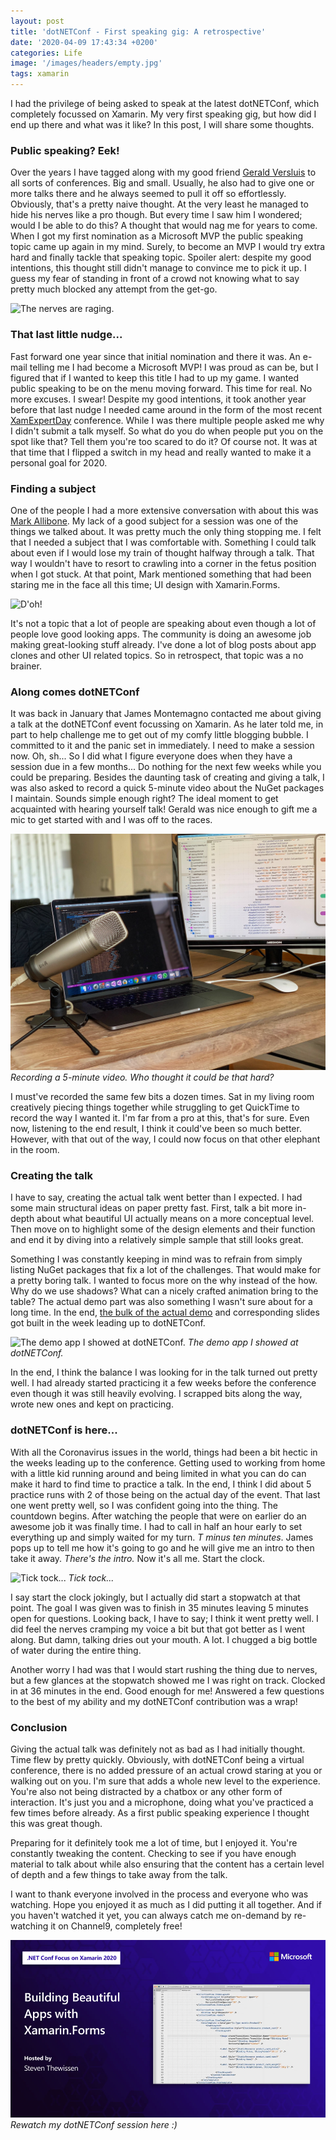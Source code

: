 ```yaml
---
layout: post
title: 'dotNETConf - First speaking gig: A retrospective'
date: '2020-04-09 17:43:34 +0200'
categories: Life
image: '/images/headers/empty.jpg'
tags: xamarin
---
```

I had the privilege of being asked to speak at the latest dotNETConf, which completely focussed on Xamarin. My very first speaking gig, but how did I end up there and what was it like? In this post, I will share some thoughts.

### Public speaking? Eek!
Over the years I have tagged along with my good friend [Gerald Versluis](https://www.verslu.is/) to all sorts of conferences. Big and small. Usually, he also had to give one or more talks there and he always seemed to pull it off so effortlessly. Obviously, that's a pretty naive thought. At the very least he managed to hide his nerves like a pro though. But every time I saw him I wondered; would I be able to do this? A thought that would nag me for years to come.
When I got my first nomination as a Microsoft MVP the public speaking topic came up again in my mind. Surely, to become an MVP I would try extra hard and finally tackle that speaking topic. Spoiler alert: despite my good intentions, this thought still didn't manage to convince me to pick it up. I guess my fear of standing in front of a crowd not knowing what to say pretty much blocked any attempt from the get-go.

![The nerves are raging.](https://media.giphy.com/media/G4Ihli2UThrBS/source.gif)

### That last little nudge...
Fast forward one year since that initial nomination and there it was. An e-mail telling me I had become a Microsoft MVP! I was proud as can be, but I figured that if I wanted to keep this title I had to up my game. I wanted public speaking to be on the menu moving forward. This time for real. No more excuses. I swear!
Despite my good intentions, it took another year before that last nudge I needed came around in the form of the most recent [XamExpertDay](https://expertday.forxamarin.com/) conference. While I was there multiple people asked me why I didn't submit a talk myself. So what do you do when people put you on the spot like that? Tell them you're too scared to do it? Of course not. It was at that time that I flipped a switch in my head and really wanted to make it a personal goal for 2020.

### Finding a subject
One of the people I had a more extensive conversation with about this was [Mark Allibone](https://www.mallibone.com/). My lack of a good subject for a session was one of the things we talked about. It was pretty much the only thing stopping me. I felt that I needed a subject that I was comfortable with. Something I could talk about even if I would lose my train of thought halfway through a talk. That way I wouldn't have to resort to crawling into a corner in the fetus position when I got stuck. At that point, Mark mentioned something that had been staring me in the face all this time; UI design with Xamarin.Forms.

![D'oh!](https://media.giphy.com/media/xT5LMzIK1AdZJ4cYW4/source.gif)

It's not a topic that a lot of people are speaking about even though a lot of people love good looking apps. The community is doing an awesome job making great-looking stuff already. I've done a lot of blog posts about app clones and other UI related topics. So in retrospect, that topic was a no brainer.

### Along comes dotNETConf
It was back in January that James Montemagno contacted me about giving a talk at the dotNETConf event focussing on Xamarin. As he later told me, in part to help challenge me to get out of my comfy little blogging bubble. I committed to it and the panic set in immediately. I need to make a session now. Oh, sh... So I did what I figure everyone does when they have a session due in a few months... Do nothing for the next few weeks while you could be preparing.
Besides the daunting task of creating and giving a talk, I was also asked to record a quick 5-minute video about the NuGet packages I maintain. Sounds simple enough right? The ideal moment to get acquainted with hearing yourself talk! Gerald was nice enough to gift me a mic to get started with and I was off to the races.

![Recording a 5 minute video.](/images/posts/ESgpIkmXsAINMKH.jpeg)
*Recording a 5-minute video. Who thought it could be that hard?*

I must've recorded the same few bits a dozen times. Sat in my living room creatively piecing things together while struggling to get QuickTime to record the way I wanted it. I'm far from a pro at this, that's for sure. Even now, listening to the end result, I think it could've been so much better. However, with that out of the way, I could now focus on that other elephant in the room.

### Creating the talk
I have to say, creating the actual talk went better than I expected. I had some main structural ideas on paper pretty fast. First, talk a bit more in-depth about what beautiful UI actually means on a more conceptual level. Then move on to highlight some of the design elements and their function and end it by diving into a relatively simple sample that still looks great.

Something I was constantly keeping in mind was to refrain from simply listing NuGet packages that fix a lot of the challenges. That would make for a pretty boring talk. I wanted to focus more on the why instead of the how. Why do we use shadows? What can a nicely crafted animation bring to the table? The actual demo part was also something I wasn't sure about for a long time. In the end, [the bulk of the actual demo](https://github.com/sthewissen/FocusOnXamarin) and corresponding slides got built in the week leading up to dotNETConf.

![The demo app I showed at dotNETConf.](https://raw.githubusercontent.com/sthewissen/FocusOnXamarin/master/app.gif)
*The demo app I showed at dotNETConf.*

In the end, I think the balance I was looking for in the talk turned out pretty well. I had already started practicing it a few weeks before the conference even though it was still heavily evolving. I scrapped bits along the way, wrote new ones and kept on practicing.

### dotNETConf is here...
With all the Coronavirus issues in the world, things had been a bit hectic in the weeks leading up to the conference. Getting used to working from home with a little kid running around and being limited in what you can do can make it hard to find time to practice a talk. In the end, I think I did about 5 practice runs with 2 of those being on the actual day of the event. That last one went pretty well, so I was confident going into the thing. The countdown begins.
After watching the people that were on earlier do an awesome job it was finally time. I had to call in half an hour early to set everything up and simply waited for my turn. _T minus ten minutes_. James pops up to tell me how it's going to go and he will give me an intro to then take it away. _There's the intro._ Now it's all me. Start the clock.

![Tick tock...](https://media.giphy.com/media/xUySTEJYS5F1Cayg92/giphy.gif)
*Tick tock...*

I say start the clock jokingly, but I actually did start a stopwatch at that point. The goal I was given was to finish in 35 minutes leaving 5 minutes open for questions. Looking back, I have to say; I think it went pretty well. I did feel the nerves cramping my voice a bit but that got better as I went along. But damn, talking dries out your mouth. A lot. I chugged a big bottle of water during the entire thing.

Another worry I had was that I would start rushing the thing due to nerves, but a few glances at the stopwatch showed me I was right on track. Clocked in at 36 minutes in the end. Good enough for me! Answered a few questions to the best of my ability and my dotNETConf contribution was a wrap!

### Conclusion
Giving the actual talk was definitely not as bad as I had initially thought. Time flew by pretty quickly. Obviously, with dotNETConf being a virtual conference, there is no added pressure of an actual crowd staring at you or walking out on you. I'm sure that adds a whole new level to the experience. You're also not being distracted by a chatbox or any other form of interaction. It's just you and a microphone, doing what you've practiced a few times before already. As a first public speaking experience I thought this was great though.

Preparing for it definitely took me a lot of time, but I enjoyed it. You're constantly tweaking the content. Checking to see if you have enough material to talk about while also ensuring that the content has a certain level of depth and a few things to take away from the talk.

I want to thank everyone involved in the process and everyone who was watching. Hope you enjoyed it as much as I did putting it all together. And if you haven't watched it yet, you can always catch me on-demand by re-watching it on Channel9, completely free!

[![Rewatch my dotNETConf session here :)](/images/posts/DotNetConfXamarin_StevenThewissen_BuildingBeautif_Custom.jpg)](https://channel9.msdn.com/Events/dotnetConf/Focus-on-Xamarin/Building-Beautiful-Apps-with-XamarinForms)
*Rewatch my dotNETConf session here :)*